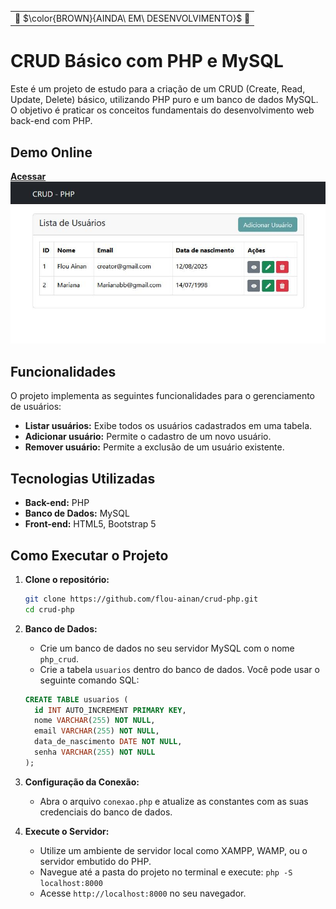 <table><tr><td> 🚧 $\color{BROWN}{AINDA\ EM\ DESENVOLVIMENTO}$ 🚧</td></tr></table>

# CRUD Básico com PHP e MySQL

Este é um projeto de estudo para a criação de um CRUD (Create, Read, Update, Delete) básico, utilizando PHP puro e um banco de dados MySQL. O objetivo é praticar os conceitos fundamentais do desenvolvimento web back-end com PHP.

## Demo Online
[**Acessar**](http://aphpcrud.atwebpages.com/)
[![Screenshot](./screenshot.jpeg)](http://aphpcrud.atwebpages.com/)

## Funcionalidades

O projeto implementa as seguintes funcionalidades para o gerenciamento de usuários:

*   **Listar usuários:** Exibe todos os usuários cadastrados em uma tabela.
*   **Adicionar usuário:** Permite o cadastro de um novo usuário.
*   **Remover usuário:** Permite a exclusão de um usuário existente.


## Tecnologias Utilizadas

*   **Back-end:** PHP
*   **Banco de Dados:** MySQL
*   **Front-end:** HTML5, Bootstrap 5

## Como Executar o Projeto

1.  **Clone o repositório:**
    ```bash
    git clone https://github.com/flou-ainan/crud-php.git
    cd crud-php
    ```

2.  **Banco de Dados:**
    *   Crie um banco de dados no seu servidor MySQL com o nome `php_crud`.
    *   Crie a tabela `usuarios` dentro do banco de dados. Você pode usar o seguinte comando SQL:
      ```sql
      CREATE TABLE usuarios (
        id INT AUTO_INCREMENT PRIMARY KEY,
        nome VARCHAR(255) NOT NULL,
        email VARCHAR(255) NOT NULL,
        data_de_nascimento DATE NOT NULL,
        senha VARCHAR(255) NOT NULL
      );
      ```

3.  **Configuração da Conexão:**
    *   Abra o arquivo `conexao.php` e atualize as constantes com as suas credenciais do banco de dados.

4.  **Execute o Servidor:**
    *   Utilize um ambiente de servidor local como XAMPP, WAMP, ou o servidor embutido do PHP.
    *   Navegue até a pasta do projeto no terminal e execute: `php -S localhost:8000`
    *   Acesse `http://localhost:8000` no seu navegador.

